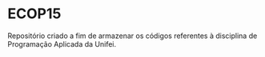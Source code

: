 # ECOP15
Repositório criado a fim de armazenar os códigos referentes à disciplina de Programação Aplicada da Unifei.
